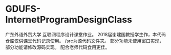 # GDUFS-InternetProgramDesignClass
广东外语外贸大学 互联网程序设计课堂作业。
2018届谢建国教授学生作，本代码仓库仅供课堂代码记录使用。
/src为源代码文件夹。
部分功能未使用窗口实现，部分功能请修改源码实现。
配合老师代码食用更佳。
